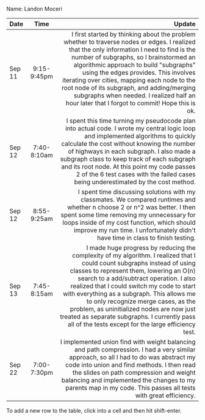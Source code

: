 Name: Landon Moceri

| Date   |    Time     |                                                                                                                                                                                                                                                                                                                                                                                                                                                                                                 Update |
|:-------|:-----------:|-------------------------------------------------------------------------------------------------------------------------------------------------------------------------------------------------------------------------------------------------------------------------------------------------------------------------------------------------------------------------------------------------------------------------------------------------------------------------------------------------------:|
| Sep 11 | 9:15-9:45pm |                                  I first started by thinking about the problem whether to traverse nodes or edges. I realized that the only information I need to find is the number of subgraphs, so I brainstormed an algorithmic approach to build "subgraphs" using the edges provides. This involves iterating over cities, mapping each node to the root node of its subgraph, and adding/merging subgraphs when needed. I realized half an hour later that I forgot to commit! Hope this is ok. |
| Sep 12 | 7:40-8:10am |                                                                                        I spent this time turning my pseudocode plan into actual code. I wrote my central logic loop and implemented algorithms to quickly calculate the cost without knowing the number of highways in each subgraph. I also made a subgraph class to keep track of each subgraph and its root node. At this point my code passes 2 of the 6 test cases with the failed cases being underestimated by the cost method. |
| Sep 12 | 8:55-9:25am |                                                                                                                                                                                               I spent time discussing solutions with my classmates. We compared runtimes and whether n choose 2 or n^2 was better. I then spent some time removing my unnecessary for loops inside of my cost function, which should improve my run time. I unfortunately didn't have time in class to finish testing. |
| Sep 13 | 7:45-8:15am | I made huge progress by reducing the complexity of my algorithm. I realized that I could count subgraphs instead of using classes to represent them, lowering an O(n) search to a add/subtract operation. I also realized that I could switch my code to start with everything as a subgraph. This allows me to only recognize merge cases, as the problem, as uninitialized nodes are now just treated as separate subgraphs. I currently pass all of the tests except for the large efficiency test. |
| Sep 22 | 7:00-7:30pm |                                                                                                                                                        I implemented union find with weight balancing and path compression. I had a very similar approach, so all I had to do was abstract my code into union and find methods. I then read the slides on path compression and weight balancing and implemented the changes to my parents map in my code. This passes all tests with great efficiency. |


To add a new row to the table, click into a cell and then hit shift-enter.